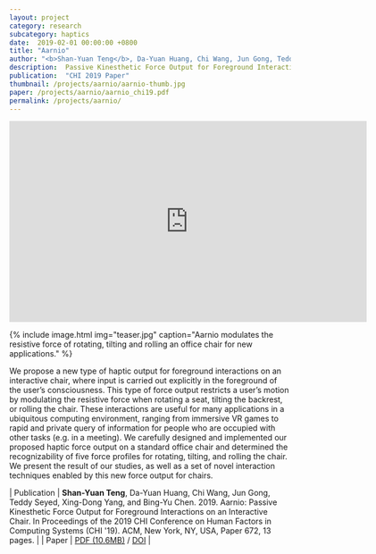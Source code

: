 ```yaml
---
layout: project
category: research
subcategory: haptics
date:  2019-02-01 00:00:00 +0800
title: "Aarnio"
author: "<b>Shan-Yuan Teng</b>, Da-Yuan Huang, Chi Wang, Jun Gong, Teddy Seyed,  Xing-Dong Yang, Bing-Yu Chen"
description:  Passive Kinesthetic Force Output for Foreground Interactions on an Interactive Chair.
publication:  "CHI 2019 Paper"
thumbnail: /projects/aarnio/aarnio-thumb.jpg
paper: /projects/aarnio/aarnio_chi19.pdf
permalink: /projects/aarnio/
---
```


<div class="video-wrapper">
  <iframe width="640" height="360" src="https://www.youtube.com/embed/kFls3r3qJz8" frameborder="0" allowfullscreen></iframe>
</div>

{% include image.html
           img="teaser.jpg"
           caption="Aarnio modulates the resistive force of rotating, tilting and rolling an office chair for new applications." %}

We propose a new type of haptic output for foreground interactions on an interactive chair, where input is carried out explicitly in the foreground of the user’s consciousness. This type of force output restricts a user’s motion by modulating the resistive force when rotating a seat, tilting the backrest, or rolling the chair. These interactions are useful for many applications in a ubiquitous computing environment, ranging from immersive VR games to rapid and private query of information for people who are occupied with other tasks (e.g. in a meeting). We carefully designed and implemented our proposed haptic force output on a standard office chair and determined the recognizability of five force profiles for rotating, tilting, and rolling the chair. We present the result of our studies, as well as a set of novel interaction techniques enabled by this new force output for chairs.


| Publication | **Shan-Yuan Teng**, Da-Yuan Huang, Chi Wang, Jun Gong, Teddy Seyed, Xing-Dong Yang, and Bing-Yu Chen. 2019. Aarnio: Passive Kinesthetic Force Output for Foreground Interactions on an Interactive Chair. In Proceedings of the 2019 CHI Conference on Human Factors in Computing Systems (CHI '19). ACM, New York, NY, USA, Paper 672, 13 pages. |
| Paper | [PDF (10.6MB)](aarnio_chi19.pdf) / [DOI](https://doi.org/10.1145/3290605.3300902) |
